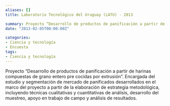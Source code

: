 ```yaml
---
aliases: []
title: Laboratorio Tecnológico del Uruguay (LATU) - 2013

summary: Proyecto “Desarrollo de productos de panificación a partir de harinas compuestas de grano entero pre cocidas por extrusión”. Encargada del estudio y segmentación de mercado de panificados desarrollados en el marco del proyecto a partir de la elaboración de estrategia metodológica, incluyendo técnicas cualitativas y cuantitativas de análisis, desarrollo del muestreo, apoyo en trabajo de campo y análisis de resultados.  
date: "2013-02-05T00:00:00Z"

categories:
- Ciencia y tecnología
- Encuesta
tags:
- Ciencia y tecnología
---
```


Proyecto “Desarrollo de productos de panificación a partir de harinas compuestas de grano entero pre cocidas por extrusión”. Encargada del estudio y segmentación de mercado de panificados desarrollados en el marco del proyecto a partir de la elaboración de estrategia metodológica, incluyendo técnicas cualitativas y cuantitativas de análisis, desarrollo del muestreo, apoyo en trabajo de campo y análisis de resultados.  